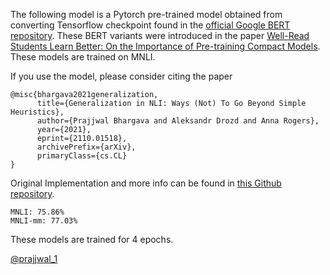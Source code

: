 The following model is a Pytorch pre-trained model obtained from converting Tensorflow checkpoint found in the [official Google BERT repository](https://github.com/google-research/bert). These BERT variants were introduced in the paper [Well-Read Students Learn Better: On the Importance of Pre-training Compact Models](https://arxiv.org/abs/1908.08962). These models are trained on MNLI.


If you use the model, please consider citing the paper
```
@misc{bhargava2021generalization,
      title={Generalization in NLI: Ways (Not) To Go Beyond Simple Heuristics}, 
      author={Prajjwal Bhargava and Aleksandr Drozd and Anna Rogers},
      year={2021},
      eprint={2110.01518},
      archivePrefix={arXiv},
      primaryClass={cs.CL}
}
```
Original Implementation and more info can be found in [this Github repository](https://github.com/prajjwal1/generalize_lm_nli).


```
MNLI: 75.86%
MNLI-mm: 77.03%
```
These models are trained for 4 epochs.

[@prajjwal_1](https://twitter.com/prajjwal_1)
